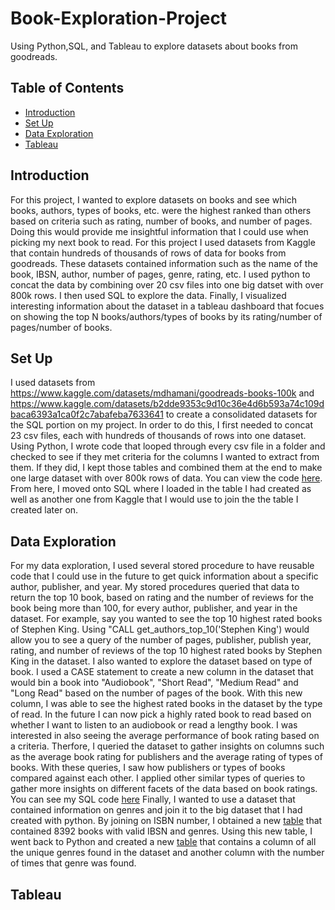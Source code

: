 # Book-Exploration-Project

Using Python,SQL, and Tableau to explore datasets about books from goodreads.

## Table of Contents
  - [Introduction](#Introduction)
  - [Set Up](#Set-Up)
  - [Data Exploration](#Data-Exploration)
  - [Tableau](#Tableau)

## Introduction
For this project, I wanted to explore datasets on books and see which books, authors, types of books, etc. were the highest ranked than others based on criteria such as rating, number of books, and 
number of pages. Doing this would provide me insightful information that I could use when picking my next book to read. For this project I used datasets from Kaggle that contain hundreds of thousands of rows of data for books from goodreads. These datasets contained information such as the name of the book, IBSN, author, number of pages, genre, rating, etc. I used python to concat the data by combining over 20 csv files into one big datset with over 800k rows. I then used SQL to explore the data. Finally, I visualized interesting information about the dataset in a tableau dashboard that focues on showing the top N books/authors/types of books by its rating/number of pages/number of books.

## Set Up
I used datasets from https://www.kaggle.com/datasets/mdhamani/goodreads-books-100k and https://www.kaggle.com/datasets/b2dde9353c9d10c36e4d6b593a74c109dbaca6393a1ca0f2c7abafeba7633641 to create a consolidated datasets for the SQL portion on my project. In order to do this, I first needed to concat 23 csv files, each with hundreds of thousands of rows into one dataset. Using Python, I wrote code that looped through every csv file in a folder and checked to see if they met criteria for the columns I wanted to extract from them. If they did, I kept those tables and combined them at the end to make one large dataset with over 800k rows of data. You can view the code [here](https://github.com/RandomGuy7179/Book-Exploration-Project/blob/main/csv_concat.ipynb). From here, I moved onto 
SQL where I loaded in the table I had created as well as another one from Kaggle that I would use to join the the table I created later on.

## Data Exploration
For my data exploration, I used several stored procedure to have reusable code that I could use in the future to get quick information about a specific author, publisher, and year. My stored procedures queried that data to return the top 10 book, based on rating and the number of reviews for the book being more than 100, for every author, publisher, and year in the dataset. For example, say you wanted to see the top  10 highest rated books of Stephen King. Using "CALL get_authors_top_10('Stephen King') would allow you to see a query of the number of pages, publisher, publish year, rating, and number of reviews of the top 10 highest rated books by Stephen King in the dataset.
  I also wanted to explore the dataset based on type of book. I used a CASE statement to create a new column in the dataset that would bin a book into "Audiobook", "Short Read", "Medium Read" and "Long Read" based on the number of pages of the book. With this new column, I was able to see the highest rated books in the dataset by the type of read. In the future I can now pick a highly rated book to read based on whether I want to listen to an audiobook or read a lengthy book.
  I was interested in also seeing the average performance of book rating based on a criteria. Therfore, I queried the dataset to gather insights on columns such as the average book rating for publishers and the average rating of types of books. With these queries, I saw how publishers or types of books compared against each other. I applied other similar types of queries to gather more insights on different facets of the data based on book ratings. You can see my SQL code [here](https://github.com/RandomGuy7179/Book-Exploration-Project/blob/main/Books.sql)
  Finally, I wanted to use a dataset that contained information on genres and join it to the big dataset that I had created with python. By joining on ISBN number, I obtained a new [table](https://github.com/RandomGuy7179/Book-Exploration-Project/blob/main/ISBN_only.xlsx) that contained 8392 books with valid IBSN and genres. Using this new table, I went back to Python and created a new [table](https://github.com/RandomGuy7179/Book-Exploration-Project/blob/main/genre_count.xlsx) that contains a column of all the unique genres found in the dataset and another column with the number of times that genre was found.

## Tableau
